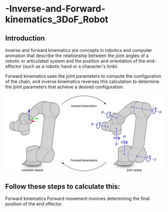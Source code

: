 # -Inverse-and-Forward-kinematics_3DoF_Robot
## **Introduction**
Inverse and forward kinematics are concepts in robotics and computer animation that describe the relationship between the joint angles of a robotic or articulated system and the position and orientation of the end-effector (such as a robotic hand or a character's limb).

Forward kinematics uses the joint parameters to compute the configuration of the chain, and inverse kinematics reverses this calculation to determine the joint parameters that achieve a desired configuration.

![Database Table Structure](https://github.com/reham-ali102/-Inverse-and-Forward-kinematics_3DoF_Robot/blob/main/Inverse-and-Forward-kinematics.jpg)

## **Follow these steps to calculate this:**
Forward kinematics
Forward movement involves determining the final position of the end effector.
